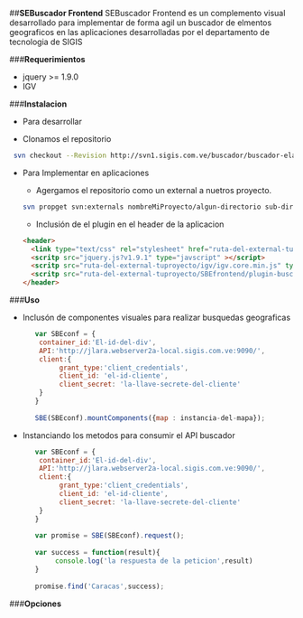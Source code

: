 
##**SEBuscador Frontend**
SEBuscador Frontend es un complemento visual desarrollado para implementar de forma agil un buscador de elmentos geograficos en las aplicaciones desarrolladas por el departamento de tecnologia de SIGIS 

###**Requerimientos**

 * jquery >= 1.9.0
 * IGV

###**Instalacion**

 * Para desarrollar
 
  * Clonamos el repositorio

   ```sh
    svn checkout --Revision http://svn1.sigis.com.ve/buscador/buscador-elasticsearch/SBEfrontend
   ```

* Para Implementar en aplicaciones
 
  * Agergamos el repositorio como un external a nuetros proyecto.

   ```sh
   svn propget svn:externals nombreMiProyecto/algun-directorio sub-directorio-de-los-external http://svn1.sigis.com.ve/buscador/buscador-elasticsearch/SBEfrontend
   ```
   
  * Inclusión de el plugin en el header de la aplicacion
   
   ```html
   <header>
     <link type="text/css" rel="stylesheet" href="ruta-del-external-tuproyecto/SBEfrontend/plugin-buscador.min.css" />
     <scritp src="jquery.js?v1.9.1" type="javscript" ></script>
     <scritp src="ruta-del-external-tuproyecto/igv/igv.core.min.js" type="javscript" ></script>
     <scritp src="ruta-del-external-tuproyecto/SBEfrontend/plugin-buscador.min.js" type="javscript" ></script>
   </header>
   ```

###**Uso**

- Inclusón de componentes visuales para realizar busquedas geograficas

   ```javascript
      var SBEconf = {
       container_id:'El-id-del-div',
       API:'http://jlara.webserver2a-local.sigis.com.ve:9090/',
       client:{
            grant_type:'client_credentials',
            client_id: 'el-id-cliente',
            client_secret: 'la-llave-secrete-del-cliente'
       }
      }
      
      SBE(SBEconf).mountComponents({map : instancia-del-mapa});
   ```

- Instanciando los metodos para consumir el API buscador

   ```javascript
      var SBEconf = {
       container_id:'El-id-del-div',
       API:'http://jlara.webserver2a-local.sigis.com.ve:9090/',
       client:{
            grant_type:'client_credentials',
            client_id: 'el-id-cliente',
            client_secret: 'la-llave-secrete-del-cliente'
       }
      }
      
      var promise = SBE(SBEconf).request();
      
      var success = function(result){
           console.log('la respuesta de la peticion',result)
      }
      
      promise.find('Caracas',success);
   ```
###**Opciones**
